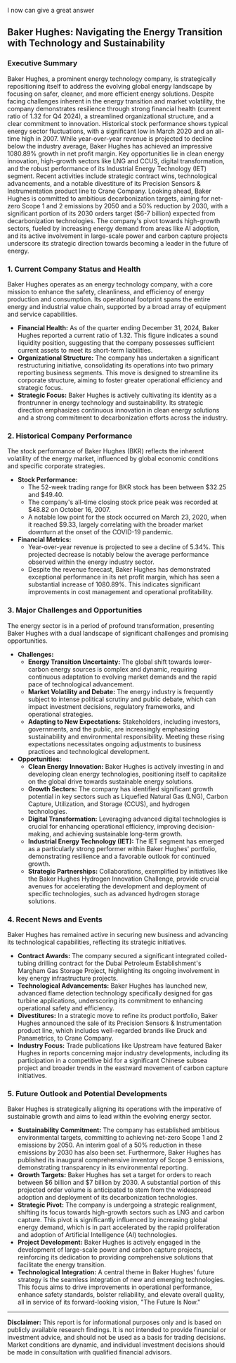 I now can give a great answer
## Baker Hughes: Navigating the Energy Transition with Technology and Sustainability

### Executive Summary

Baker Hughes, a prominent energy technology company, is strategically repositioning itself to address the evolving global energy landscape by focusing on safer, cleaner, and more efficient energy solutions. Despite facing challenges inherent in the energy transition and market volatility, the company demonstrates resilience through strong financial health (current ratio of 1.32 for Q4 2024), a streamlined organizational structure, and a clear commitment to innovation. Historical stock performance shows typical energy sector fluctuations, with a significant low in March 2020 and an all-time high in 2007. While year-over-year revenue is projected to decline below the industry average, Baker Hughes has achieved an impressive 1080.89% growth in net profit margin. Key opportunities lie in clean energy innovation, high-growth sectors like LNG and CCUS, digital transformation, and the robust performance of its Industrial Energy Technology (IET) segment. Recent activities include strategic contract wins, technological advancements, and a notable divestiture of its Precision Sensors & Instrumentation product line to Crane Company. Looking ahead, Baker Hughes is committed to ambitious decarbonization targets, aiming for net-zero Scope 1 and 2 emissions by 2050 and a 50% reduction by 2030, with a significant portion of its 2030 orders target ($6-7 billion) expected from decarbonization technologies. The company's pivot towards high-growth sectors, fueled by increasing energy demand from areas like AI adoption, and its active involvement in large-scale power and carbon capture projects underscore its strategic direction towards becoming a leader in the future of energy.

### 1. Current Company Status and Health

Baker Hughes operates as an energy technology company, with a core mission to enhance the safety, cleanliness, and efficiency of energy production and consumption. Its operational footprint spans the entire energy and industrial value chain, supported by a broad array of equipment and service capabilities.

*   **Financial Health:** As of the quarter ending December 31, 2024, Baker Hughes reported a current ratio of 1.32. This figure indicates a sound liquidity position, suggesting that the company possesses sufficient current assets to meet its short-term liabilities.
*   **Organizational Structure:** The company has undertaken a significant restructuring initiative, consolidating its operations into two primary reporting business segments. This move is designed to streamline its corporate structure, aiming to foster greater operational efficiency and strategic focus.
*   **Strategic Focus:** Baker Hughes is actively cultivating its identity as a frontrunner in energy technology and sustainability. Its strategic direction emphasizes continuous innovation in clean energy solutions and a strong commitment to decarbonization efforts across the industry.

### 2. Historical Company Performance

The stock performance of Baker Hughes (BKR) reflects the inherent volatility of the energy market, influenced by global economic conditions and specific corporate strategies.

*   **Stock Performance:**
    *   The 52-week trading range for BKR stock has been between $32.25 and $49.40.
    *   The company's all-time closing stock price peak was recorded at $48.82 on October 16, 2007.
    *   A notable low point for the stock occurred on March 23, 2020, when it reached $9.33, largely correlating with the broader market downturn at the onset of the COVID-19 pandemic.
*   **Financial Metrics:**
    *   Year-over-year revenue is projected to see a decline of 5.34%. This projected decrease is notably below the average performance observed within the energy industry sector.
    *   Despite the revenue forecast, Baker Hughes has demonstrated exceptional performance in its net profit margin, which has seen a substantial increase of 1080.89%. This indicates significant improvements in cost management and operational profitability.

### 3. Major Challenges and Opportunities

The energy sector is in a period of profound transformation, presenting Baker Hughes with a dual landscape of significant challenges and promising opportunities.

*   **Challenges:**
    *   **Energy Transition Uncertainty:** The global shift towards lower-carbon energy sources is complex and dynamic, requiring continuous adaptation to evolving market demands and the rapid pace of technological advancement.
    *   **Market Volatility and Debate:** The energy industry is frequently subject to intense political scrutiny and public debate, which can impact investment decisions, regulatory frameworks, and operational strategies.
    *   **Adapting to New Expectations:** Stakeholders, including investors, governments, and the public, are increasingly emphasizing sustainability and environmental responsibility. Meeting these rising expectations necessitates ongoing adjustments to business practices and technological development.
*   **Opportunities:**
    *   **Clean Energy Innovation:** Baker Hughes is actively investing in and developing clean energy technologies, positioning itself to capitalize on the global drive towards sustainable energy solutions.
    *   **Growth Sectors:** The company has identified significant growth potential in key sectors such as Liquefied Natural Gas (LNG), Carbon Capture, Utilization, and Storage (CCUS), and hydrogen technologies.
    *   **Digital Transformation:** Leveraging advanced digital technologies is crucial for enhancing operational efficiency, improving decision-making, and achieving sustainable long-term growth.
    *   **Industrial Energy Technology (IET):** The IET segment has emerged as a particularly strong performer within Baker Hughes' portfolio, demonstrating resilience and a favorable outlook for continued growth.
    *   **Strategic Partnerships:** Collaborations, exemplified by initiatives like the Baker Hughes Hydrogen Innovation Challenge, provide crucial avenues for accelerating the development and deployment of specific technologies, such as advanced hydrogen storage solutions.

### 4. Recent News and Events

Baker Hughes has remained active in securing new business and advancing its technological capabilities, reflecting its strategic initiatives.

*   **Contract Awards:** The company secured a significant integrated coiled-tubing drilling contract for the Dubai Petroleum Establishment's Margham Gas Storage Project, highlighting its ongoing involvement in key energy infrastructure projects.
*   **Technological Advancements:** Baker Hughes has launched new, advanced flame detection technology specifically designed for gas turbine applications, underscoring its commitment to enhancing operational safety and efficiency.
*   **Divestitures:** In a strategic move to refine its product portfolio, Baker Hughes announced the sale of its Precision Sensors & Instrumentation product line, which includes well-regarded brands like Druck and Panametrics, to Crane Company.
*   **Industry Focus:** Trade publications like Upstream have featured Baker Hughes in reports concerning major industry developments, including its participation in a competitive bid for a significant Chinese subsea project and broader trends in the eastward movement of carbon capture initiatives.

### 5. Future Outlook and Potential Developments

Baker Hughes is strategically aligning its operations with the imperative of sustainable growth and aims to lead within the evolving energy sector.

*   **Sustainability Commitment:** The company has established ambitious environmental targets, committing to achieving net-zero Scope 1 and 2 emissions by 2050. An interim goal of a 50% reduction in these emissions by 2030 has also been set. Furthermore, Baker Hughes has published its inaugural comprehensive inventory of Scope 3 emissions, demonstrating transparency in its environmental reporting.
*   **Growth Targets:** Baker Hughes has set a target for orders to reach between $6 billion and $7 billion by 2030. A substantial portion of this projected order volume is anticipated to stem from the widespread adoption and deployment of its decarbonization technologies.
*   **Strategic Pivot:** The company is undergoing a strategic realignment, shifting its focus towards high-growth sectors such as LNG and carbon capture. This pivot is significantly influenced by increasing global energy demand, which is in part accelerated by the rapid proliferation and adoption of Artificial Intelligence (AI) technologies.
*   **Project Development:** Baker Hughes is actively engaged in the development of large-scale power and carbon capture projects, reinforcing its dedication to providing comprehensive solutions that facilitate the energy transition.
*   **Technological Integration:** A central theme in Baker Hughes' future strategy is the seamless integration of new and emerging technologies. This focus aims to drive improvements in operational performance, enhance safety standards, bolster reliability, and elevate overall quality, all in service of its forward-looking vision, "The Future Is Now."

***

**Disclaimer:** This report is for informational purposes only and is based on publicly available research findings. It is not intended to provide financial or investment advice, and should not be used as a basis for trading decisions. Market conditions are dynamic, and individual investment decisions should be made in consultation with qualified financial advisors.